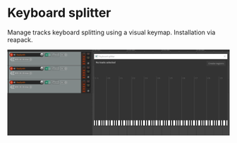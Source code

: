 # Keyboard splitter

Manage tracks keyboard splitting using a visual keymap.
Installation via reapack.

![keyboard-splitter.gif](doc/keyboard-splitter.gif)